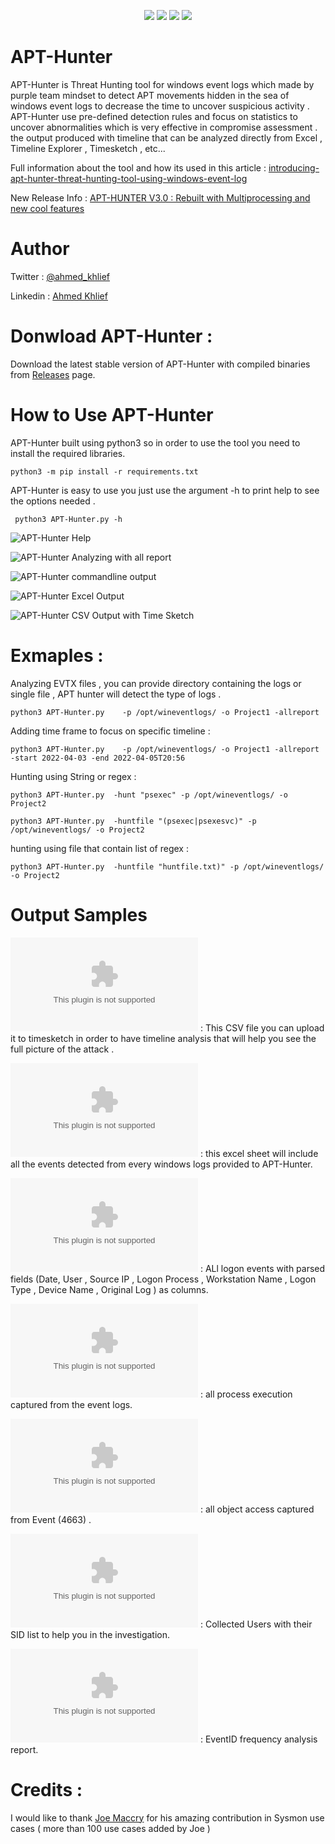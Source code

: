 <p align="center">
    <a href="https://github.com/ahmedkhlief/APT-Hunter/releases"><img src="https://img.shields.io/github/v/release/ahmedkhlief/APT-Hunter?color=blue&label=Stable%20Version&style=flat""/></a>
    <a href="https://github.com/ahmedkhlief/APT-Hunter/releases"><img src="https://img.shields.io/github/downloads/ahmedkhlief/APT-Hunter/total?style=flat&label=GitHub Downloads&color=blue"/></a>
    <a href="https://github.com/ahmedkhlief/APT-Hunter/stargazers"><img src="https://img.shields.io/github/stars/ahmedkhlief/APT-Hunter?style=flat&label=GitHub Stars"/></a>
    <a href="https://github.com/ahmedkhlief/APT-Hunter/graphs/contributors"><img src="https://img.shields.io/github/contributors/ahmedkhlief/APT-Hunter?label=Contributors&color=blue&style=flat"/></a>

</p>

# APT-Hunter

APT-Hunter is Threat Hunting tool for windows event logs which made by purple team mindset to detect APT movements hidden in the sea of windows event logs to decrease the time to uncover suspicious activity . APT-Hunter use pre-defined detection rules and focus on statistics to uncover abnormalities which is very effective in compromise assessment . the output produced with timeline that can be analyzed directly from Excel , Timeline Explorer , Timesketch , etc...

Full information about the tool and how its used in this article : [introducing-apt-hunter-threat-hunting-tool-using-windows-event-log](https://shells.systems/introducing-apt-hunter-threat-hunting-tool-via-windows-event-log/)

New Release Info : [APT-HUNTER V3.0 : Rebuilt with Multiprocessing and new cool features](https://shells.systems/apt-hunter-v3-0-rebuilt-with-multiprocessing-and-new-cool-features/)

     
# Author

Twitter : [@ahmed_khlief](https://twitter.com/ahmed_khlief)

Linkedin : [Ahmed Khlief](https://www.linkedin.com/in/ahmed-khlief-499321a7)

# Donwload APT-Hunter :

Download the latest stable version of APT-Hunter with compiled binaries from [Releases](https://github.com/ahmedkhlief/APT-Hunter/releases) page.

# How to Use APT-Hunter

APT-Hunter built using python3 so in order to use the tool you need to install the required libraries.

`python3 -m pip install -r requirements.txt`

APT-Hunter is easy to use you just use the argument -h to print help to see the options needed .

` python3 APT-Hunter.py -h`

![APT-Hunter Help](screenshots/APTHunter-Help.png)

![APT-Hunter Analyzing with all report ](screenshots/APTHunter-Allreport.png)

![APT-Hunter commandline output ](screenshots/APTHunter-output.png)

![APT-Hunter Excel Output ](screenshots/APTHunter-Excel.png)

![APT-Hunter CSV Output with Time Sketch](screenshots/APTHunter-Timeline-Explorer.png)


# Exmaples :

Analyzing EVTX files , you can provide directory containing the logs or single file , APT hunter will detect the type of logs .

`python3 APT-Hunter.py    -p /opt/wineventlogs/ -o Project1 -allreport`

Adding time frame to focus on specific timeline :

`python3 APT-Hunter.py    -p /opt/wineventlogs/ -o Project1 -allreport -start 2022-04-03 -end 2022-04-05T20:56`

Hunting using String or regex :

`python3 APT-Hunter.py  -hunt "psexec" -p /opt/wineventlogs/ -o Project2`

`python3 APT-Hunter.py  -huntfile "(psexec|psexesvc)" -p /opt/wineventlogs/ -o Project2`

hunting using file that contain list of regex :

`python3 APT-Hunter.py  -huntfile "huntfile.txt)" -p /opt/wineventlogs/ -o Project2`


# Output Samples


![APT-Hunter CSV Output](Samples/Sample_TimeSketch.csv) : This CSV file you can upload it to timesketch in order to have timeline analysis that will help you see the full picture of the attack .

![APT-Hunter Excel Output](Samples/Sample_Report.xlsx) : this excel sheet will include all the events detected from every windows logs provided to APT-Hunter.

![APT-Hunter Success and Failed logon Report ](Samples/Sample_Logon_Events.csv) : ALl logon events with parsed fields (Date, User , Source IP , Logon Process , Workstation Name , Logon Type , Device Name , Original Log ) as columns.

![APT-Hunter Process Execution Report ](Samples/Sample_Process_Execution_Events.csv) : all process execution captured from the event logs.

![APT-Hunter Object Access Report ](Samples/Sample_Object_Access_Events.csv) : all object access captured from Event (4663) .

![APT-Hunter Collected SID Report ](Samples/Sample_Collected-SIDS.csv) : Collected Users with their SID list to help you in the investigation.

![APT-Hunter EventID Frequency Report ](Samples/EventID_Frequency_Analysis.xls) : EventID frequency analysis report.




# Credits :

I would like to thank [Joe Maccry](https://www.linkedin.com/in/joemccray/) for his amazing contribution in Sysmon use cases ( more than 100 use cases added by Joe )
